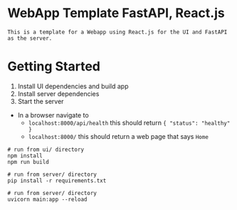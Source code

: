 # WebApp Template FastAPI, React.js

```
This is a template for a Webapp using React.js for the UI and FastAPI as the server.
```

# Getting Started

1.  Install UI dependencies and build app
2.  Install server dependencies
3.  Start the server

- In a browser navigate to
  - `localhost:8000/api/health` this should return `{ "status": "healthy" }`
  - `localhost:8000/` this should return a web page that says `Home`

```
# run from ui/ directory
npm install
npm run build
```

```
# run from server/ directory
pip install -r requirements.txt
```

```
# run from server/ directory
uvicorn main:app --reload
```
